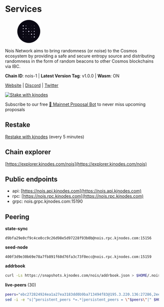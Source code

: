 # Services

<figure><img src="https://raw.githubusercontent.com/kj89/cosmos-images/main/logos/nois.png" alt=""><figcaption></figcaption></figure>

Nois Network aims to bring randomness (or noise)  to the Cosmos ecosystem by providing a safe and  secure entropy source and distributing randomness  in the form of random beacons to other Cosmos blockchains via IBC.

**Chain ID**: nois-1 | **Latest Version Tag**: v1.0.0 | **Wasm**: ON

[Website](https://nois.network) | [Discord](https://discord.gg/dHdpwtEb6F) | [Twitter](https://twitter.com/NoisRNG)

[![Stake with kjnodes](https://i.ibb.co/cr44Q8j/button-stake-with-kjnodes.png)](https://restake.app/nois/noisvaloper1fe7ju873fkknmfrmytaft93y5rlf0xcrqtp39k)

Subscribe to our free [🤖 Mainnet Proposal Bot](https://t.me/kjnodes_proposal_bot) to never miss upcoming proposals

## Restake

[Restake with kjnodes](https://restake.app/nois/noisvaloper1fe7ju873fkknmfrmytaft93y5rlf0xcrqtp39k) (every 5 minutes)
## Chain explorer
[https://explorer.kjnodes.com/nois](https://explorer.kjnodes.com/nois)

## Public endpoints

* api: [https://nois.api.kjnodes.com](https://nois.api.kjnodes.com)
* rpc: [https://nois.rpc.kjnodes.com](https://nois.rpc.kjnodes.com)
* grpc: nois.grpc.kjnodes.com:15190

## Peering

**state-sync**

```text
d9bfa29e0cf9c4ce0cc9c26d98e5d97228f93b0b@nois.rpc.kjnodes.com:15156
```

**seed-node**

```text
400f3d9e30b69e78a7fb891f60d76fa3c73f0ecc@nois.rpc.kjnodes.com:15159
```

**addrbook**
```bash
curl -Ls https://snapshots.kjnodes.com/nois/addrbook.json > $HOME/.noisd/config/addrbook.json
```

**live-peers** (30)
```bash
peers="ebc272824924ea1a27ea3183dd0b9ba713494f83@195.3.220.136:27286,2eec0137328523738936d50b0e0f08deb42da7f4@138.201.204.5:38656,922d90c7ef1840c984fcfa387a491c8d3c4481dc@65.108.141.109:55656,c86b0c3ffb4fa65b188ac68d2872a9d91559bce1@65.21.55.133:26656,9d21af60ad2568ffcb55a0bd0eb03b6cfa2644c5@49.12.120.113:26656,1893178693fc4e376f8c093ae30e44e27619f79c@198.244.213.94:25156,483678c263d8ceb45b11e450628928d05c641187@194.163.167.138:60656,2e1d9305a5be27fc708ea7bc2fade939be1259e6@65.108.82.62:51656,c98c58a8cd821f8814bb995d30299e76abb485aa@142.132.194.157:26456,8ec2fee6c37c07cc5af57ec870015a0191d4707d@65.108.65.36:51656,83e530ade685efa61579eccd9f990462cd0ff36e@5.189.157.124:21656,95eeb1ac374e4144b05b36f6c5986472e7ef698f@135.181.209.51:26786,b26e5ac4afbadf96ad31ee3aeb5e6557f2894037@65.108.199.222:30656,6eb54f48d03c2da8ab354c99ba25c80ccdeb5127@37.27.0.53:26656,23d7872bdd8b1bf80b52cb20da57b88a4935bc3d@65.109.30.197:22656,a5224f7375f156c07c28f336355e4e727699fad5@65.109.95.26:27656,7bd2beda636ef3077d349a0bacf6fca87c8d9b65@144.76.63.67:26806,6ef1914f30ac7becdf2c718b65c61cd618b7021a@57.128.144.242:26656,ae02b0a36568a1f2be71bd98840aae333d1e3147@51.159.195.168:46656,d9bfa29e0cf9c4ce0cc9c26d98e5d97228f93b0b@65.109.88.38:51656,e84cbe410271d84b2968c46881522bd3e9726898@144.76.30.36:15663,ad53e98a88aa0c6f724b457ad6575b83c5f4a02b@167.235.15.19:30656,eb3bbea0e9247b157e4d5ac40373d0370d49905c@113.161.144.108:26656,017ba5ab50dc434356740630d5d64d20063e8d32@54.39.128.229:26636,00852ba0bfdf20aac74369b1a5c43e50668c9738@135.181.128.114:17356,3c5926d0b4b8750f16f6495063e6d762b2556d1e@65.21.122.47:27656,79d98c9f14f9b4281e3431b8f292b9ce2bc231e8@109.123.251.49:26656,fcb9c69549185c252e70a1910ab7f4bf81f43b32@65.21.203.204:51656,dd7607ce23081b71310137221ebe4610c3114bea@57.128.20.163:17356,df1999196dd4916e4a78ecd9d647fb836c65aee0@46.17.250.108:60656"
sed -i -e "s|^persistent_peers *=.*|persistent_peers = \"$peers\"|" $HOME/.noisd/config/config.toml
```
